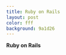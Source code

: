 ```yaml
---
title: Ruby on Rails
layout: post
color: fff
background: 9a1d26
---
```

<strong>Ruby on Rails</strong>
